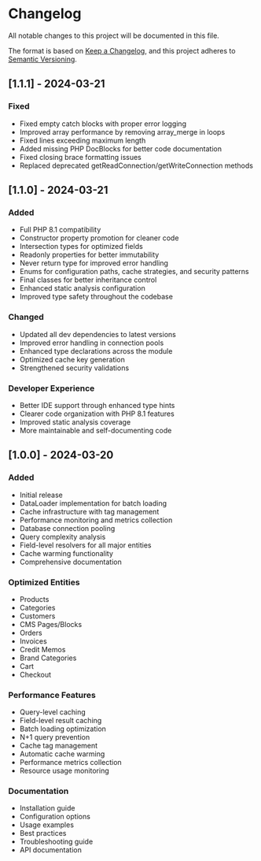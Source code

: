 # Changelog
All notable changes to this project will be documented in this file.

The format is based on [Keep a Changelog](https://keepachangelog.com/en/1.0.0/),
and this project adheres to [Semantic Versioning](https://semver.org/spec/v2.0.0.html).

## [1.1.1] - 2024-03-21
### Fixed
- Fixed empty catch blocks with proper error logging
- Improved array performance by removing array_merge in loops
- Fixed lines exceeding maximum length
- Added missing PHP DocBlocks for better code documentation
- Fixed closing brace formatting issues
- Replaced deprecated getReadConnection/getWriteConnection methods

## [1.1.0] - 2024-03-21
### Added
- Full PHP 8.1 compatibility
- Constructor property promotion for cleaner code
- Intersection types for optimized fields
- Readonly properties for better immutability
- Never return type for improved error handling
- Enums for configuration paths, cache strategies, and security patterns
- Final classes for better inheritance control
- Enhanced static analysis configuration
- Improved type safety throughout the codebase

### Changed
- Updated all dev dependencies to latest versions
- Improved error handling in connection pools
- Enhanced type declarations across the module
- Optimized cache key generation
- Strengthened security validations

### Developer Experience
- Better IDE support through enhanced type hints
- Clearer code organization with PHP 8.1 features
- Improved static analysis coverage
- More maintainable and self-documenting code

## [1.0.0] - 2024-03-20
### Added
- Initial release
- DataLoader implementation for batch loading
- Cache infrastructure with tag management
- Performance monitoring and metrics collection
- Database connection pooling
- Query complexity analysis
- Field-level resolvers for all major entities
- Cache warming functionality
- Comprehensive documentation

### Optimized Entities
- Products
- Categories
- Customers
- CMS Pages/Blocks
- Orders
- Invoices
- Credit Memos
- Brand Categories
- Cart
- Checkout

### Performance Features
- Query-level caching
- Field-level result caching
- Batch loading optimization
- N+1 query prevention
- Cache tag management
- Automatic cache warming
- Performance metrics collection
- Resource usage monitoring

### Documentation
- Installation guide
- Configuration options
- Usage examples
- Best practices
- Troubleshooting guide
- API documentation

